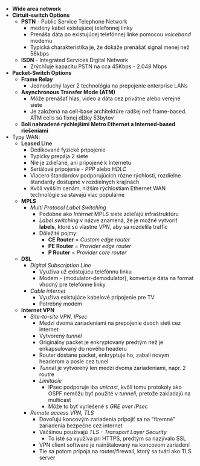 - **Wide area network**
- **Cirtuit-switch Options**
	- **PSTN** - Public Service Telephone Network
		- medeny kabel existujucej telefonnej linky
		- Prenáša dáta po existujúcej telefónnej linke pomocou *voiceband* modemu
		- Typická charakteristika je, že dokáže prenášať signal menej než 56kbps
	- **ISDN** - Integrated Services Digital Network
		- Zrýchľuje kapacitu PSTN na cca 45Kbps - 2.048 Mbps
- **Packet-Switch Options**
	- **Frame Relay**
		-  Jednoduchý layer 2 technológia na prepojenie enterprise LANs
	- **Asynchronous Transfer Mode (ATM)**
		- Môže prenášať hlas, video a dáta cez privátne alebo verejné siete
		- Je založená na cell-base architektúre radšej než frame-based. ATM cells sú fixnej dĺžky 53bytov
	- **Boli nahradené rýchlejšími Metro Ethernet a Interned-based riešeniami**
- Typy WAN:
	- **Leased Line**
		- Dedikované fyzické pripojenie
		- Typicky prepája 2 siete
		- Nie je zdieľané, ani pripojené k Internetu
		- Seriálové pripojenie - *PPP* alebo *HDLC*
		- Viacero štandardov podporujúcich rôzne rýchlosti, rozdielne štandardy dostupné v rozdielnych krajinách
		- Kvôli vyšším cenám, nižším rýchlostiam Ethernet WAN technológie sa stavajú viac populárne
	- **MPLS**
		- *Multi Protocol Label Switching*
			- Podobne ako *Internet* MPLS siete zdieľajú infraštruktúru
			- *Label switching* v názve znamená, že je možné vytvoriť **labels**, ktoré sú vlastne *VPN*, aby sa rozdelila traffic
			- Dôležité pojmy:
				- **CE Router** = *Custom edge router*
				- **PE Router** = *Provider edge router*
				- **P Router** = *Provider core router*
	- **DSL**
		- *Digital Subscription Line* 
			- Využíva už existujúcu telefónnu linku
			- Modem - (modulator-demodulator), konvertuje dáta na format vhodný pre telefónne linky
		- *Cable internet*
			- Využíva existujúce kabelové pripojenie pre TV
			- Potrebný modem
	- **Internet VPN**
		- *Site-to-site VPN, IPsec*
			- Medzi dvoma zariadeniami na prepojenie dvoch sieti cez internet
			- Vytvorený *tunnel*
			- Originálny packet je enkryptovaný predtým než je enkapsulovaný do nového headeru
			- Router dostane packet, enkryptuje ho, zabali novym headerom a posle cez tunel 
			- *Tunnel* je vytvorený len medzi dvoma zariadeniami, napr. 2 routre
			- *Limitacie*
				- IPsec podporuje iba *unicast*, kvôli tomu protokoly ako OSPF nemôžu byť použité v *tunneli*, pretože zakladajú na multicast
				- Môže to byť vyriešené s *GRE over IPsec*
		- *Remote access VPN, TLS*
			- Dovoľujú koncovým zariadenia pripojiť sa na "firemné" zariadenia bezpečne cez internet
			- Väčšinou používajú *TLS  - Transport Layer Security*
				- To isté sa využíva pri HTTPS,  predtým sa nazývalo SSL
			- VPN client software je nainštalovaný na koncovom zariadení
			- Tie sa potom pripoja na router/firewall, ktorý sa tvári ako TLS server